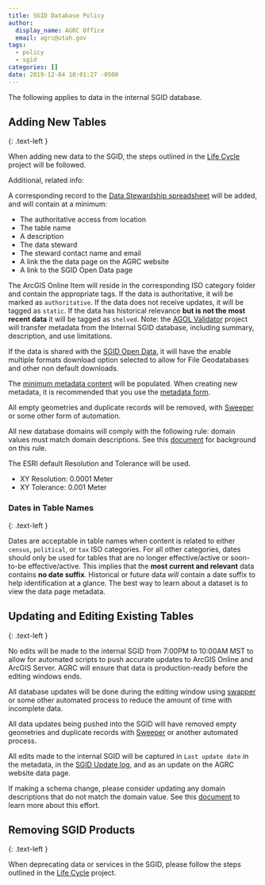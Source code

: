 ```yaml
---
title: SGID Database Policy
author:
  display_name: AGRC Office
  email: agrc@utah.gov
tags:
  - policy
  - sgid
categories: []
date: 2019-12-04 10:01:27 -0500
---
```


The following applies to data in the internal SGID database.

## Adding New Tables
{: .text-left }

When adding new data to the SGID, the steps outlined in the [Life Cycle](https://github.com/agrc/cemetery) project will be followed.

Additional, related info:

A corresponding record to the [Data Stewardship spreadsheet](https://docs.google.com/spreadsheets/d/11ASS7LnxgpnD0jN4utzklREgMf1pcvYjcXcIcESHweQ/edit#gid=1) will be added, and will contain at a minimum:

- The authoritative access from location
- The table name
- A description
- The data steward
- The steward contact name and email
- A link the the data page on the AGRC website
- A link to the SGID Open Data page

The ArcGIS Online Item will reside in the corresponding ISO category folder and contain the appropriate tags. If the data is authoritative, it will be marked as `authoritative`. If the data does not receive updates, it will be tagged as `static`. If the data has historical relevance **but is not the most recent data** it will be tagged as `shelved`. Note: the [AGOL Validator](https://github.com/agrc/agol-validator) project will transfer metadata from the Internal SGID database, including summary, description, and use limitations.

If the data is shared with the [SGID Open Data](https://opendata.gis.utah.gov/), it will have the enable multiple formats download option selected to allow for File Geodatabases and other non default downloads.

The [minimum metadata content](https://docs.google.com/document/d/1VkXRwfSn6MraI1VeLfei5tg6je4bd2pp_Vh1JuST9xs/edit?usp=sharing) will be populated. When creating new metadata, it is recommended that you use the [metadata form](https://docs.google.com/forms/d/1u7gwdmRN-83Kh5zizi-kHRObeoNyaakM3scPkLT3zKY/edit).

All empty geometries and duplicate records will be removed, with [Sweeper](https://github.com/agrc/sweeper) or some other form of automation.

All new database domains will comply with the following rule: domain values must match domain descriptions. See this [document](https://docs.google.com/document/d/12bdtmtv-ZVF9g-lFshbobx8DbKX9LfbL44HawLjFTVw/edit?usp=sharing) for background on this rule.

The ESRI default Resolution and Tolerance will be used.

- XY Resolution: 0.0001 Meter
- XY Tolerance: 0.001 Meter



### Dates in Table Names
{: .text-left }

Dates are acceptable in table names when content is related to either `census`, `political`, or `tax` ISO categories. For all other categories, dates should only be used for tables that are no longer effective/active or soon-to-be effective/active. This implies that the **most current and relevant** data contains **no date suffix**. Historical or future data _will_ contain a date suffix to help identification at a glance. The best way to learn about a dataset is to view the data page metadata.

## Updating and Editing Existing Tables
{: .text-left }

No edits will be made to the internal SGID from 7:00PM to 10:00AM MST to allow for automated scripts to push accurate updates to ArcGIS Online and ArcGIS Server. AGRC will ensure that data is production-ready before the editing windows ends.

All database updates will be done during the editing window using [swapper](https://github.com/agrc/swapper) or some other automated process to reduce the amount of time with incomplete data. 

All data updates being pushed into the SGID will have removed empty geometries and duplicate records with [Sweeper](https://github.com/agrc/sweeper) or another automated process.

All edits made to the internal SGID will be captured in `Last update date` in the metadata, in the [SGID Update log](https://docs.google.com/spreadsheets/d/11ASS7LnxgpnD0jN4utzklREgMf1pcvYjcXcIcESHweQ/edit#gid=0), and as an update on the AGRC website data page.

If making a schema change, please consider updating any domain descriptions that do not match the domain value. See this [document](https://docs.google.com/document/d/12bdtmtv-ZVF9g-lFshbobx8DbKX9LfbL44HawLjFTVw/edit?usp=sharing) to learn more about this effort.

## Removing SGID Products
{: .text-left }

When deprecating data or services in the SGID, please follow the steps outlined in the [Life Cycle](https://github.com/agrc/cemetery) project.
